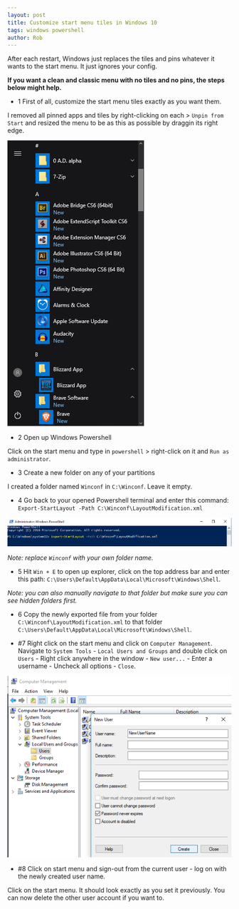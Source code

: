 ```yaml
---
layout: post
title: Customize start menu tiles in Windows 10
tags: windows powershell
author: Rob
---
```


After each restart, Windows just replaces the tiles and pins whatever it wants to the start menu. It just ignores your config.

**If you want a clean and classic menu with no tiles and no pins, the steps below might help.**

* 1 First of all, customize the start menu tiles exactly as you want them.

I removed all pinned apps and tiles by right-clicking on each > `Unpin from Start` 
and resized the menu to be as this as possible by draggin its right edge.

![Windows 10 - Clean Start Menu](/public/images/win10-notiles.png "Windows 10 - No tiles, no pins.")

* 2 Open up Windows Powershell

Click on the start menu and type in `powershell` > right-click on it and `Run as administrator`.

* 3 Create a new folder on any of your partitions

I created a folder named `Winconf` in `C:\Winconf`. Leave it empty.

* 4 Go back to your opened Powershell terminal and enter this command: 
`Export-StartLayout -Path C:\Winconf\LayoutModification.xml`

![Powershell Terminal](/public/images/powershell.png "Powershell terminal in Windows 10.")

*Note: replace `Winconf` with your own folder name.*

* 5 Hit `Win + E` to open up explorer, click on the top address bar and enter this path: 
`C:\Users\Default\AppData\Local\Microsoft\Windows\Shell`.

*Note: you can also manually navigate to that folder but make sure you can see hidden folders first.*

* 6 Copy the newly exported file from your folder `C:\Winconf\LayoutModification.xml` to that folder `C:\Users\Default\AppData\Local\Microsoft\Windows\Shell`.

* #7 Right click on the start menu and click on `Computer Management`. Navigate to `System Tools` - `Local Users and Groups` and double click on `Users` - Right click anywhere in the window - `New user...` - Enter a username - Uncheck all options - `Close`.

![Computer Management](/public/images/computer-management.png "Computer Management - New user.")

* #8 Click on start menu and sign-out from the current user - log on with the newly created user name.

Click on the start menu. It should look exactly as you set it previously. You can now delete the other user account if you want to.

